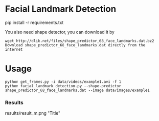 # Facial Landmark Detection 

pip install -r requirements.txt

You also need shape detector, you can download it by 
```
wget http://dlib.net/files/shape_predictor_68_face_landmarks.dat.bz2
Download shape_predictor_68_face_landmarks.dat directly from the internet
```
# Usage
 ```
 python get_frames.py -i data/videos/example1.avi -f 1
 python facial_landmark_detection.py --shape-predictor shape_predictor_68_face_landmarks.dat --image data/images/example1
```
### Results
results/result_m.png "Title"
